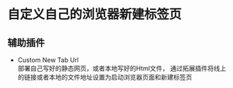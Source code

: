 # 自定义自己的浏览器新建标签页
## 辅助插件
- Custom New Tab Url  
部署自己写好的静态网页，或者本地写好的Html文件， 通过拓展插件将线上的链接或者本地的文件地址设置为启动浏览器页面和新建标签页
